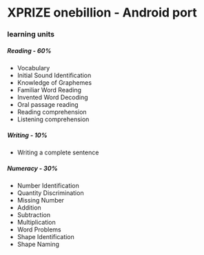 # XPRIZE onebillion - Android port

### learning units

##### Reading - 60%
- Vocabulary
- Initial	Sound Identification
- Knowledge of Graphemes
- Familiar Word Reading
- Invented Word Decoding
- Oral	passage reading
- Reading	comprehension	
- Listening comprehension

##### Writing - 10%
- Writing a complete sentence	

##### Numeracy - 30%
- Number Identification
- Quantity Discrimination
- Missing	Number
- Addition	
- Subtraction	
- Multiplication
- Word	Problems	
- Shape Identification
- Shape Naming
